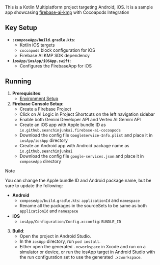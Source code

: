This is a Kotlin Multiplatform project targeting Android, iOS. It is a sample app showcasing [firebase-ai-kmp](https://github.com/SeanChinJunKai/firebase-ai-kmp) with Cocoapods Integration

## Key Setup
* **`:composeApp/build.gradle.kts`**:
    * Kotlin iOS targets
    * `cocoapods` block configuration for iOS
    * Firebase AI KMP SDK dependency
* **`iosApp/iosApp/iOSApp.swift`**:
    * Configures the FirebaseApp for iOS

## Running

1.  **Prerequisites**: 
    * [Environment Setup](https://www.jetbrains.com/help/kotlin-multiplatform-dev/quickstart.html#set-up-the-environment)
2.  **Firebase Console Setup**:
    * Create a Firebase Project
    * Click on AI Logic in Project Shortcuts on the left navigation sidebar
    * Enable both Gemini Developer API and Vertex AI Gemini API
    * Create an iOS app with Apple bundle ID as `io.github.seanchinjunkai.firebase-ai-cocoapods`
    * Download the config file `GoogleService-Info.plist` and place it in `iosApp/iosApp` directory
    * Create an Android app with Android package name as `io.github.seanchinjunkai`
    * Download the config file `google-services.json` and place it in `composeApp` directory
> [!NOTE]
> You can change the Apple bundle ID and Android package name, but be sure to update the following:
> - **Android**
>   - `composeApp/build.gradle.kts`: `applicationId` and `namespace`
>   -  Rename all the packages in the sourceSets to be same as both `applicationId` and `namespace`
> - **iOS**
>   - `iosApp/Configuration/Config.xcconfig`: `BUNDLE_ID`

3. **Build**:
    * Open the project in Android Studio.
    * In the `iosApp` directory, run `pod install`.
    * Either open the generated `.xcworkspace` in Xcode and run on a simulator or device, or run the iosApp target in Android Studio with the run configuration set to use the generated `.xcworkspace`.
